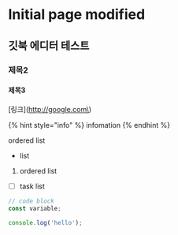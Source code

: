 # Initial page modified

## 깃북 에디터 테스트

### 제목2

#### 제목3

\[링크\]\(http://google.com\)

{% hint style="info" %}
infomation
{% endhint %}

ordered list

* list

1. ordered list

* [ ] task list

```javascript
// code block
const variable;

console.log('hello');
```



